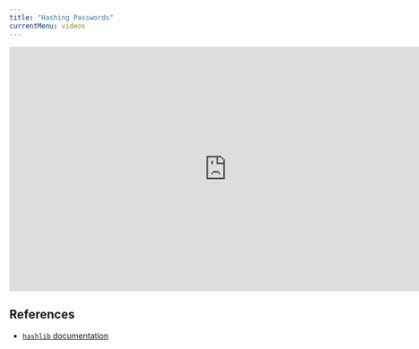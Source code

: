 ```yaml
---
title: "Hashing Passwords"
currentMenu: videos
---
```


<div class="youtube-wrapper"><iframe width="776" height="437" src="https://www.youtube-nocookie.com/embed/222M0TXXMIw?rel=0" frameborder="0" allowfullscreen></iframe></div>

## References

- [`hashlib` documentation](https://docs.python.org/3/library/hashlib.html)
